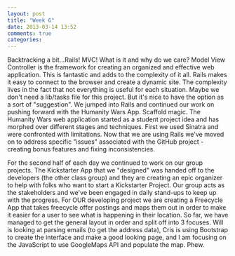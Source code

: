 ```yaml
---
layout: post
title: "Week 6"
date: 2013-03-14 13:52
comments: true
categories:
---
```

Backtracking a bit...Rails! MVC! What is it and why do we care? Model View Controller is the framework for creating an organized and effective web application. This is fantastic and adds to the complexity of it all. Rails makes it easy to connect to the browser and create a dynamic site. The complexity lives in the fact that not everything is useful for each situation. Maybe we don't need a lib/tasks file for this project. But it's nice to have the option as a sort of "suggestion". We jumped into Rails and continued our work on pushing forward with the Humanity Wars App. Scaffold magic. The Humanity Wars web application started as a student project idea and has morphed over different stages and techniques. First we used Sinatra and were confronted with limitations. Now that we are using Rails we've moved on to address specific "issues" associated with the GitHub project - creating bonus features and fixing inconsistencies.

For the second half of each day we continued to work on our group projects. The Kickstarter App that we "designed" was handed off to the developers (the other class group) and they are creating an epic organizer to help with folks who want to start a Kickstarter Project. Our group acts as the stakeholders and we've been engaged in daily stand-ups to keep up with the progress. For OUR developing project we are creating a Freecycle App that takes freecycle offer postings and maps them out in order to make it easier for a user to see what is happening in their location. So far, we have managed to get the general layout in order and split off into 3 focuses. Will is looking at parsing emails (to get the address data), Cris is using Bootstrap to create the interface and make a good looking page, and I am focusing on the JavaScript to use GoogleMaps API and populate the map. Phew.